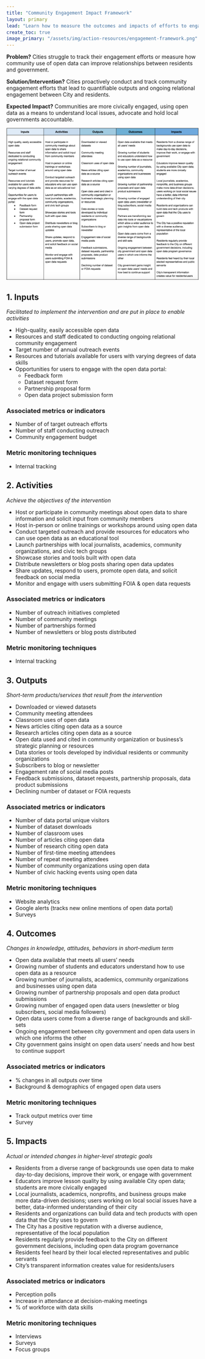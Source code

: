 ```yaml
---
title: "Community Engagement Impact Framework"
layout: primary
lead: "Learn how to measure the outcomes and impacts of efforts to engage the community around open data"
create_toc: true
image_primary: "/assets/img/action-resources/engagement-framework.png"
---
```


**Problem?** Cities struggle to track their engagement efforts or measure how community use of open data can improve relationships between residents and government.

**Solution/Intervention?** Cities proactively conduct and track community engagement efforts that lead to quantifiable outputs and ongoing relational engagement between City and residents.

**Expected Impact?** Communities are more civically engaged, using open data as a means to understand local issues, advocate and hold local governments accountable.

![Engagement framework image](/assets/img/action-resources/engagement-framework.png)


## 1. Inputs

_Facilitated to implement the intervention and are put in place to enable activities_

- High-quality, easily accessible open data
- Resources and staff dedicated to conducting ongoing relational community engagement
- Target number of annual outreach events
- Resources and tutorials available for users with varying degrees of data skills
- Opportunities for users to engage with the open data portal:
  - Feedback form
  - Dataset request form
  - Partnership proposal form
  - Open data project submission form

### Associated metrics or indicators

- Number of of target outreach efforts
- Number of staff conducting outreach
- Community engagement budget

### Metric monitoring techniques

- Internal tracking


## 2. Activities

_Achieve the objectives of the intervention_

- Host or participate in community meetings about open data to share information and solicit input from community members
- Host in-person or online trainings or workshops around using open data
- Conduct targeted outreach and provide resources for educators who can use open data as an educational tool
- Launch partnerships with local journalists, academics, community organizations, and civic tech groups
- Showcase stories and tools built with open data
- Distribute newsletters or blog posts sharing open data updates
- Share updates, respond to users, promote open data, and solicit feedback on social media
- Monitor and engage with users submitting FOIA & open data requests

### Associated metrics or indicators

- Number of outreach initiatives completed
- Number of community meetings
- Number of partnerships formed
- Number of newsletters or blog posts distributed

### Metric monitoring techniques

- Internal tracking


## 3. Outputs

_Short-term products/services that result from the intervention_

- Downloaded or viewed datasets
- Community meeting attendees
- Classroom uses of open data
- News articles citing open data as a source
- Research articles citing open data as a source
- Open data used and cited in community organization or business’s strategic planning or resources
- Data stories or tools developed by individual residents or community organizations
- Subscribers to blog or newsletter
- Engagement rate of social media posts
- Feedback submissions, dataset requests, partnership proposals, data product submissions
- Declining number of dataset or FOIA requests

### Associated metrics or indicators

- Number of data portal unique visitors
- Number of dataset downloads
- Number of classroom uses
- Number of articles citing open data
- Number of research citing open data
- Number of first-time meeting attendees
- Number of repeat meeting attendees
- Number of community organizations using open data
- Number of civic hacking events using open data

### Metric monitoring techniques

- Website analytics
- Google alerts (tracks new online mentions of open data portal)
- Surveys


## 4. Outcomes

_Changes in knowledge, attitudes, behaviors in short-medium term_

- Open data available that meets all users’ needs
- Growing number of students and educators understand how to use open data as a resource
- Growing number of journalists, academics, community organizations and businesses using open data
- Growing number of partnership proposals and open data product submissions
- Growing number of engaged open data users (newsletter or blog subscribers, social media followers)
- Open data users come from a diverse range of backgrounds and skill-sets
- Ongoing engagement between city government and open data users in which one informs the other
- City government gains insight on open data users’ needs and how best to continue support

### Associated metrics or indicators

- % changes in all outputs over time
- Background & demographics of engaged open data users

### Metric monitoring techniques

- Track output metrics over time
- Survey


## 5. Impacts

_Actual or intended changes in higher-level strategic goals_

- Residents from a diverse range of backgrounds use open data to make day-to-day decisions, improve their work, or engage with government
- Educators improve lesson quality by using available City open data; students are more civically engaged
- Local journalists, academics, nonprofits, and business groups make more data-driven decisions; users working on local social issues have a better, data-informed  understanding of their city
- Residents and organizations can build data and tech products with open data that the City uses to govern
- The City has a positive reputation with a diverse audience, representative of the local population
- Residents regularly provide feedback to the City on different government decisions, including open data program governance
- Residents feel heard by their local elected representatives and public servants
- City’s transparent information creates value for residents/users

### Associated metrics or indicators

- Perception polls
- Increase in attendance at decision-making meetings
- % of workforce with data skills

### Metric monitoring techniques

- Interviews
- Surveys
- Focus groups
